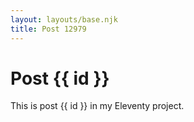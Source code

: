```yaml
---
layout: layouts/base.njk
title: Post 12979
---
```


# Post {{ id }}

This is post {{ id }} in my Eleventy project.
